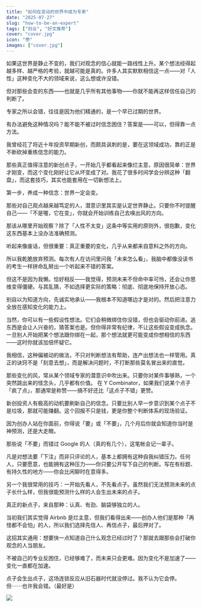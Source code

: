 ```yaml
---
title: "如何在变动的世界中成为专家"
date: "2025-07-27"
slug: "how-to-be-an-expert"
tags: ["创业", "好文推荐"]
cover: "cover.jpg"
icon: "😎"
images: ["cover.jpg"]
---
```

如果这世界是静止不变的，我们对观念的信心就能一路线性上升。某个想法经得起越多样、越严格的考验，就越可能是真的。许多人其实默默相信这一点——对「人性」这种变化不大的领域来说，这么想或许没错。



但对那些会变的东西——也就是几乎所有其他事物——你就不能再这样信任自己的判断了。



专家之所以会错，往往是因为他们精通的，是一个早已过期的世界。



有办法避免这种情况吗？能不能不被过时信念困住？答案是——可以，但得靠一点方法。



我曾经花了将近十年投资早期新创，而颇具讽刺的是，要在这领域成功，靠的正是不断砍掉重练信念的能力。



那些真正值得注意的新创点子，一开始几乎都看起来像烂主意，原因很简单：世界才刚变，而这个变化刚好让它从坏变成了对。我花了很多时间学会分辨这种「翻盘」，而这套技巧，其实也能套用在一切新想法上。



第一步，养成一种信念：世界一定会变。



那些对自己观点越来越笃定的人，潜意识里其实是认定世界静止。只要你不时提醒自己——「不是喔，它在变」，你就会开始训练自己去嗅出风的方向。



那该从哪里开始观察？除了「人性不太变」这条中等实用的原则外，很抱歉，变化这东西基本上没办法准确预测。



听起来像废话，但很重要：真正重要的变化，几乎从来都来自意料之外的方向。



所以我乾脆放弃预测。每次有人在访问里问我「未来怎么看」，我脑中都像没读书的考生一样拼命乱掰出一个听起来不错的答案。



但这不是因为我懒。恰好相反——我觉得，预测未来不但命中率可怜，还会让你思维变得僵硬。与其乱猜，不如选择更实际的策略：彻底、彻底地保持开放心态。



别自以为知道方向，先诚实地承认——我根本不知道哪边才是对的。然后把注意力全放在感知变化的能力上。



当然，你可以有一些假设性想法。它们会稍微绑住你没错，但也会驱动你前进。追东西是会让人兴奋的，猜答案也是。但你得非常有纪律，不让这些假设变成执念。
一旦别人开始把某个想法跟你绑在一起，那个想法就更可能变成你想相信的东西——这时你就该加倍怀疑它。



我相信，这种偏被动的做法，不只对判断想法有帮助，连产出想法也一样管用。真正的诀窍不是「刻意去想」，而是解决问题时，不打断那些莫名冒出来的直觉。



那些变化的风，常从某个领域专家的潜意识中吹出来。只要你对某件事够熟，一个突然跳出来的怪念头，几乎都有价值。
在 Y Combinator，如果我们说某个点子「疯了点」，那通常是称赞——搞不好还比「这点子不错」更赞。



新创投资人有极高的动机要刷新自己的信念。只要比别人早一步意识到某个点子不是垃圾，那就可能赚翻。这个回报不只是钱，更是你整个判断体系的现场验证。



因为创办人站在你面前，你得说「要」或「不要」，几个月后你就会知道你当时是神预测，还是大走眼。



那些说「不要」而错过 Google 的人（真的有几个），这笔帐会记一辈子。



凡是对想法要「下注」而非只评论的人，基本上都拥有这种自我纠错压力。任何人，只要愿意，也能拥有这种压力——你只要公开写下自己的判断。写在有标题、有持久性的地方——你会比闲聊时在意得多。



另一个我很常用的技巧：一开始先看人，不先看点子。虽然我们无法预测未来的点子长什么样，但我很能预测什么样的人会生出未来的点子。



真正的新点子，来自那种：认真、有劲、脑袋够独立的人。



当初我们其实觉得 Airbnb 是烂主意，但我们看得出来——创办人他们是那种「再怪都不会怕」的人，所以我们选择先信人、再信点子，最后押对了。



这招其实通用：想要快一点知道自己什么观念已经过时了？那就去跟那些会打破你观念的人当朋友。



不被自己的专业反困住，已经够难了，而未来只会更难。因为变化不是加速了——变化一直都在加速。



点子会生出点子，这场连锁反应从旧石器时代就没停过。我不认为它会停。
但⋯⋯也许我会错。（最好是）




![](https://prod-files-secure.s3.us-west-2.amazonaws.com/112d0858-5090-4d34-a606-b75eb8d65fd2/46476355-9cf3-4e99-9b7a-3531bc426380/1000202064.png?X-Amz-Algorithm=AWS4-HMAC-SHA256&X-Amz-Content-Sha256=UNSIGNED-PAYLOAD&X-Amz-Credential=ASIAZI2LB4664Q3BL3TJ%2F20250801%2Fus-west-2%2Fs3%2Faws4_request&X-Amz-Date=20250801T214758Z&X-Amz-Expires=3600&X-Amz-Security-Token=IQoJb3JpZ2luX2VjEM3%2F%2F%2F%2F%2F%2F%2F%2F%2F%2FwEaCXVzLXdlc3QtMiJHMEUCIQD2lnB5GPDbDLehAjlsasZ%2BGKx5bzmadCPGv5UNCEXCPwIgHahSe0y88wAz7Q7p7eIAVX1K2JlCu%2BCIjzMO922edREqiAQI9v%2F%2F%2F%2F%2F%2F%2F%2F%2F%2FARAAGgw2Mzc0MjMxODM4MDUiDCe%2FaZxC3BKba9IYsCrcAxO0ecBw7qFVncamrLjxRPmTOnfAPnqliJR6HiFjZgi1VGbqq7pWFRDNAsYvF6lMLmQZwxo5T8V2BKC6vI9lN%2BMCyfX%2BKjED8NHW3nJEtIT%2FfJ9UnE9%2B6vj9MS0JKzlQzT%2BWVv4NWqebYbpY3%2Ff2c87tkIIFWI5CpJm9hIA9oS7kIrZY4rFGLEOLO926RwWicr5VL0vIaNnMiv89nyIbcaX%2Bk4d7NYlPudS1i%2BsCYPZtPfCdSNVWxSpcJAEQAb%2FNHlKWFBWvjniNzZlncbWU%2F%2Ffe0Mbq7kYxw%2FKC4A7JzL%2BkAAa%2B9HJS%2FevGp7GVzSjiCkRoTIUXl%2BxIWsW6um0ZlZRVm28pt1zQxeeCdD5%2BmExYztUOkwqHkfP1je3kuV0jenvCYO4kMRPAjSXxiwlrSNolW5FmOq8gwUugH%2FApapNanpMENDfKHFN7UR4chm2QTQhWWgjApmtMQIiO5FZ1vbGuOo0xi1yRZIbiySaezOrXg2rASr%2B4F8g3Ki5MfQBIDE3ooQWWKZJZYFWqOwA%2BrpQq3YvMp%2BtMhqLyQtuFSIhz%2F2g9nGWFpVuvzmRE8Vj7IovcuipybFikbWmO92AyKdqA83unShnz7MneGZbawIdGeRMfND%2F2H2vTscJMMLPStMQGOqUB48hnZdj8liwfwSsCnVL3Iax9HY6Tqqbp02hVL3NPjuIn4BpLe113Zhct6wc5hnZgNHtbAkOEH45663DvVAHM2I2BRaHk68YC3qp%2Bg4SbUe8ck%2BLr9BSkcYcJ2D6ZbM9VSs%2BpRJZxeCA4SkDRbAPtyFWM0bCrGwrnwyZnemX9Ykr90CLCQzQ7C7141TfpkHpQq70xsQUoge67plvNLAdvpqJr%2FIoa&X-Amz-Signature=0187c2639029d00d75c7731239b114287b45da580e43ffb92b9d809964a604fa&X-Amz-SignedHeaders=host&x-amz-checksum-mode=ENABLED&x-id=GetObject)

